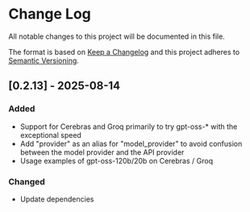 # Change Log

All notable changes to this project will be documented in this file.

The format is based on [Keep a Changelog](http://keepachangelog.com/)
and this project adheres to [Semantic Versioning](http://semver.org/).

## [0.2.13] - 2025-08-14

### Added
- Support for Cerebras and Groq
  primarily to try gpt-oss-* with the exceptional speed
- Add "provider" as an alias for "model_provider"
  to avoid confusion between the model provider and the API provider
- Usage examples of gpt-oss-120b/20b on Cerebras / Groq

### Changed
- Update dependencies

